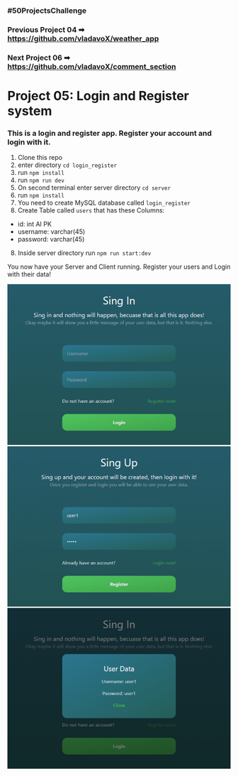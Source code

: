 ### #50ProjectsChallenge

### Previous Project 04 ➡ https://github.com/vladavoX/weather_app<br />
### Next Project 06 ➡ https://github.com/vladavoX/comment_section

# Project 05: Login and Register system

### This is a login and register app. Register your account and login with it.

1. Clone this repo
2. enter directory `cd login_register`
3. run `npm install`
4. run `npm run dev`
5. On second terminal enter server directory `cd server`
6. run `npm install`
7. You need to create MySQL database called `login_register`
8. Create Table called `users` that has these Columns:
- id: int AI PK
- username: varchar(45)
- password: varchar(45)
8. Inside server directory run `npm run start:dev`

You now have your Server and Client running. Register your users and Login with their data!

![alt text](https://github.com/vladavoX/login_register/blob/main/design/image1.png?raw=true)
![alt text](https://github.com/vladavoX/login_register/blob/main/design/image2.png?raw=true)
![alt text](https://github.com/vladavoX/login_register/blob/main/design/image3.png?raw=true)
